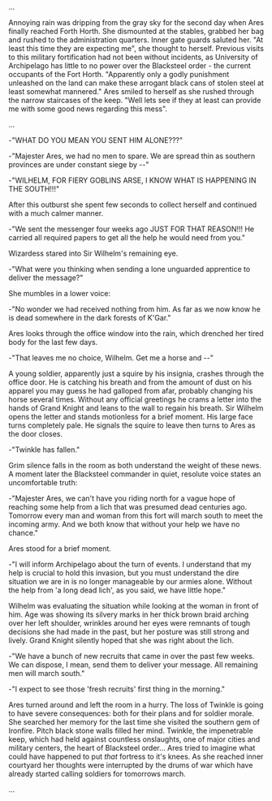 
...

Annoying rain was dripping from the gray sky for the second day when Ares
finally reached Forth Horth. She dismounted at the stables, grabbed her bag and
rushed to the administration quarters. Inner gate guards saluted her. "At least
this time they are expecting me", she thought to herself. Previous visits to
this military fortification had not been without incidents, as University of
Archipelago has little to no power over the Blacksteel order - the current
occupants of the Fort Horth. "Apparently only a godly punishment unleashed on
the land can make these arrogant black cans of stolen steel at least somewhat
mannered." Ares smiled to herself as she rushed through the narrow staircases
of the keep.  "Well lets see if they at least can provide me with some good
news regarding this mess".

...

-"WHAT DO YOU MEAN YOU SENT HIM ALONE???"

-"Majester Ares, we had no men to spare. We are spread thin as southern
provinces are under constant siege by --"

-"WILHELM, FOR FIERY GOBLINS ARSE, I KNOW WHAT IS HAPPENING IN THE SOUTH!!!"

After this outburst she spent few seconds to collect herself and continued with
a much calmer manner.

-"We sent the messenger four weeks ago JUST FOR THAT REASON!!! He carried all
required papers to get all the help he would need from you."

Wizardess stared into Sir Wilhelm's remaining eye.

-"What were you thinking when sending a lone unguarded apprentice to deliver
the message?"

She mumbles in a lower voice:

-"No wonder we had received nothing from him. As far as we now know he is dead
somewhere in the dark forests of K'Gar."

Ares looks through the office window into the rain, which drenched her tired
body for the last few days.

-"That leaves me no choice, Wilhelm. Get me a horse and --"

A young soldier, apparently just a squire by his insignia, crashes through the
office door. He is catching his breath and from the amount of dust on his
apparel you may guess he had galloped from afar, probably changing his horse
several times. Without any official greetings he crams a letter into the hands
of Grand Knight and leans to the wall to regain his breath. Sir Wilhelm opens
the letter and stands motionless for a brief moment. His large face turns
completely pale. He signals the squire to leave then turns to Ares as the door
closes.

-"Twinkle has fallen."

Grim silence falls in the room as both understand the weight of these news. A
moment later the Blacksteel commander in quiet, resolute voice states an
uncomfortable truth:

-"Majester Ares, we can't have you riding north for a vague hope of reaching
some help from a lich that was presumed dead centuries ago. Tomorrow every man
and woman from this fort will march south to meet the incoming army.  And we
both know that without your help we have no chance."

Ares stood for a brief moment.

-"I will inform Archipelago about the turn of events. I understand that my help
is crucial to hold this invasion, but you must understand the dire situation we
are in is no longer manageable by our armies alone. Without the help from 'a
long dead lich', as you said, we have little hope."

Wilhelm was evaluating the situation while looking at the woman in front of
him. Age was showing its silvery marks in her thick brown braid arching over
her left shoulder, wrinkles around her eyes were remnants of tough decisions
she had made in the past, but her posture was still strong and lively. Grand
Knight silently hoped that she was right about the lich.

-"We have a bunch of new recruits that came in over the past few weeks. We can
dispose, I mean, send them to deliver your message. All remaining men will
march south."

-"I expect to see those 'fresh recruits' first thing in the morning."

Ares turned around and left the room in a hurry. The loss of Twinkle is going
to have severe consequences: both for their plans and for soldier morale. She
searched her memory for the last time she visited the southern gem of Ironfire.
Pitch black stone walls filled her mind. Twinkle, the impenetrable keep, which
had held against countless onslaughts, one of major cities and military
centers, the heart of Blacksteel order... Ares tried to imagine what could have
happened to put _that_ fortress to it's knees. As she reached inner courtyard
her thoughts were interrupted by the drums of war which have already started
calling soldiers for tomorrows march.

...

